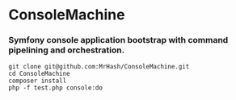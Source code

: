 # ConsoleMachine
### Symfony console application bootstrap with command pipelining and orchestration.
```
git clone git@github.com:MrHash/ConsoleMachine.git
cd ConsoleMachine
composer install
php -f test.php console:do
```
